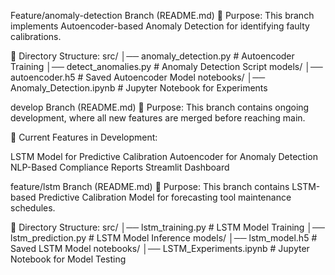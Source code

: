 Feature/anomaly-detection Branch (README.md)
📍 Purpose:
This branch implements Autoencoder-based Anomaly Detection for identifying faulty calibrations.

📂 Directory Structure:
src/
│── anomaly_detection.py    # Autoencoder Training
│── detect_anomalies.py     # Anomaly Detection Script
models/
│── autoencoder.h5          # Saved Autoencoder Model
notebooks/
│── Anomaly_Detection.ipynb # Jupyter Notebook for Experiments



develop Branch (README.md)
📍 Purpose:
This branch contains ongoing development, where all new features are merged before reaching main.

📂 Current Features in Development:

 LSTM Model for Predictive Calibration
 Autoencoder for Anomaly Detection
 NLP-Based Compliance Reports
 Streamlit Dashboard



 feature/lstm Branch (README.md)
📍 Purpose:
This branch contains LSTM-based Predictive Calibration Model for forecasting tool maintenance schedules.

📂 Directory Structure:
src/
│── lstm_training.py         # LSTM Model Training
│── lstm_prediction.py       # LSTM Model Inference
models/
│── lstm_model.h5            # Saved LSTM Model
notebooks/
│── LSTM_Experiments.ipynb   # Jupyter Notebook for Model Testing
